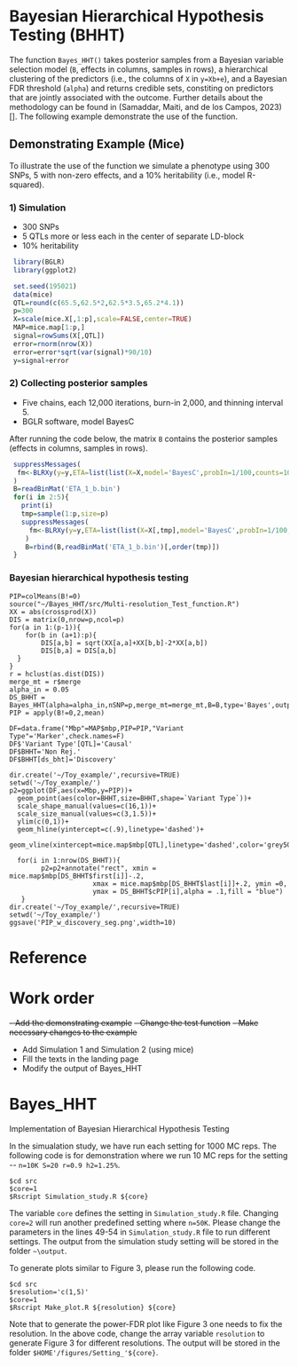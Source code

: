 # Bayesian Hierarchical Hypothesis Testing (BHHT)


The function `Bayes_HHT()` takes posterior samples from a Bayesian variable selection model (`B`, effects in columns, samples in rows), a hierarchical clustering of the predictors (i.e., the columns of `X` in `y=Xb+e`), and a Bayesian FDR threshold (`alpha`) and returns credible sets, constiting on predictors that are jointly associated with the outcome. Further details about the methodology can be found in (Samaddar, Maiti, and de los Campos, 2023)[]. The following example demonstrate the use of the function.



## Demonstrating Example (Mice)

To illustrate the use of the function we simulate a phenotype using 300 SNPs, 5 with non-zero effects, and a 10% heritability (i.e., model R-squared).

### 1) Simulation
  - 300 SNPs
  - 5 QTLs more or less each in the center of separate LD-block
  - 10% heritability

```r
 library(BGLR)
 library(ggplot2)

 set.seed(195021)
 data(mice)
 QTL=round(c(65.5,62.5*2,62.5*3.5,65.2*4.1))
 p=300
 X=scale(mice.X[,1:p],scale=FALSE,center=TRUE)
 MAP=mice.map[1:p,]
 signal=rowSums(X[,QTL])
 error=rnorm(nrow(X))
 error=error*sqrt(var(signal)*90/10)
 y=signal+error
```
### 2) Collecting posterior samples
  - Five chains, each 12,000 iterations, burn-in 2,000, and thinning interval 5.
  - BGLR software, model BayesC

After running the code below, the matrix `B` contains the posterior samples (effects in columns, samples in rows).

```r
 suppressMessages(
  fm<-BLRXy(y=y,ETA=list(list(X=X,model='BayesC',probIn=1/100,counts=1000,saveEffects=TRUE)),nIter=12000,burnIn=2000,verbose=FALSE)
 )
 B=readBinMat('ETA_1_b.bin')
 for(i in 2:5){
   print(i)
   tmp=sample(1:p,size=p)
   suppressMessages(
     fm<-BLRXy(y=y,ETA=list(list(X=X[,tmp],model='BayesC',probIn=1/100,counts=1000,saveEffects=TRUE)),nIter=12000,burnIn=2000,verbose=FALSE)
    )
    B=rbind(B,readBinMat('ETA_1_b.bin')[,order(tmp)])
 }
```
### Bayesian hierarchical hypothesis testing

```applescript
PIP=colMeans(B!=0)
source("~/Bayes_HHT/src/Multi-resolution_Test_function.R")
XX = abs(crossprod(X))
DIS = matrix(0,nrow=p,ncol=p)
for(a in 1:(p-1)){
	for(b in (a+1):p){
		DIS[a,b] = sqrt(XX[a,a]+XX[b,b]-2*XX[a,b])
		DIS[b,a] = DIS[a,b]	
  }
} 
r = hclust(as.dist(DIS))
merge_mt = r$merge
alpha_in = 0.05
DS_BHHT = Bayes_HHT(alpha=alpha_in,nSNP=p,merge_mt=merge_mt,B=B,type='Bayes',output_type='table')ds_bht=eval(parse(text=paste0('c(',sapply(X=DS_BHHT['clusters'],FUN=paste,collapse=','),')')))
PIP = apply(B!=0,2,mean)

DF=data.frame("Mbp"=MAP$mbp,PIP=PIP,"Variant Type"='Marker',check.names=F)
DF$'Variant Type'[QTL]='Causal'
DF$BHHT='Non Rej.'
DF$BHHT[ds_bht]='Discovery'

dir.create('~/Toy_example/',recursive=TRUE)
setwd('~/Toy_example/')
p2=ggplot(DF,aes(x=Mbp,y=PIP))+
  geom_point(aes(color=BHHT,size=BHHT,shape=`Variant Type`))+
  scale_shape_manual(values=c(16,1))+
  scale_size_manual(values=c(3,1.5))+
  ylim(c(0,1))+
  geom_hline(yintercept=c(.9),linetype='dashed')+
  geom_vline(xintercept=mice.map$mbp[QTL],linetype='dashed',color='grey50')

  for(i in 1:nrow(DS_BHHT)){
		p2=p2+annotate("rect", xmin = mice.map$mbp[DS_BHHT$first[i]]-.2, 
		             xmax = mice.map$mbp[DS_BHHT$last[i]]+.2, ymin =0, 
		             ymax = DS_BHHT$cPIP[i],alpha = .1,fill = "blue")
   }
dir.create('~/Toy_example/',recursive=TRUE)
setwd('~/Toy_example/')
ggsave('PIP_w_discovery_seg.png',width=10)
```

# Reference

# Work order

~~- Add the demonstrating example~~
~~- Change the test function~~
~~- Make necessary changes to the example~~
- Add Simulation 1 and Simulation 2 (using mice)
- Fill the texts in the landing page
- Modify the output of Bayes_HHT
   
# Bayes_HHT
Implementation of Bayesian Hierarchical Hypothesis Testing 

In the simualation study, we have run each setting for 1000 MC reps. The following code is for demonstration where we run 10 MC reps for the setting -- ```n=10K S=20 r=0.9 h2=1.25%```.
```
$cd src
$core=1
$Rscript Simulation_study.R ${core}
```
The variable ```core``` defines the setting in ```Simulation_study.R``` file. Changing ```core=2``` will run another predefined setting where ```n=50K```. Please change the parameters in the lines 49-54 in ```Simulation_study.R``` file to run different settings. The output from the simulation study setting will be stored in the folder ```~\output```. 

To generate plots similar to Figure 3, please run the following code.
```
$cd src
$resolution='c(1,5)'
$core=1
$Rscript Make_plot.R ${resolution} ${core}
```
Note that to generate the power-FDR plot like Figure 3 one needs to fix the resolution. In the above code, change the array variable ```resolution``` to generate Figure 3 for different resolutions. The output will be stored in the folder ```$HOME'/figures/Setting_'${core}```.

